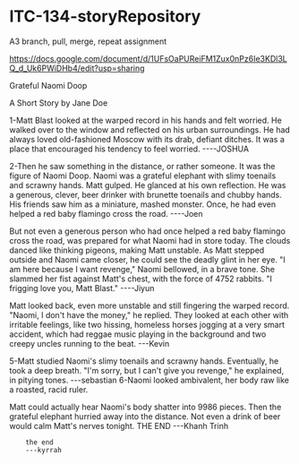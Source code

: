 # ITC-134-storyRepository
A3 branch, pull, merge, repeat assignment 

https://docs.google.com/document/d/1UFsOaPUReiFM1Zux0nPz6Ie3KDl3LQ_d_Uk6PWiDHb4/edit?usp=sharing


Grateful Naomi Doop
								
A Short Story
			 									by Jane Doe
								
1-Matt Blast looked at the warped record in his hands and felt worried.
He walked over to the window and reflected on his urban surroundings. He had always loved old-fashioned Moscow with its drab, defiant ditches. It was a place that encouraged his tendency to feel worried.
                      ----JOSHUA 


2-Then he saw something in the distance, or rather someone. It was the figure of Naomi Doop. Naomi was a grateful elephant with slimy toenails and scrawny hands.
Matt gulped. He glanced at his own reflection. He was a generous, clever, beer drinker with brunette toenails and chubby hands. His friends saw him as a miniature, mashed monster. Once, he had even helped a red baby flamingo cross the road.
			----Joen


But not even a generous person who had once helped a red baby flamingo cross the road, was prepared for what Naomi had in store today.
The clouds danced like thinking pigeons, making Matt unstable.
As Matt stepped outside and Naomi came closer, he could see the deadly glint in her eye.
"I am here because I want revenge," Naomi bellowed, in a brave tone. She slammed her fist against Matt's chest, with the force of 4752 rabbits. "I frigging love you, Matt Blast."
		----Jiyun

Matt looked back, even more unstable and still fingering the warped record. "Naomi, I don't have the money," he replied.
They looked at each other with irritable feelings, like two hissing, homeless horses jogging at a very smart accident, which had reggae music playing in the background and two creepy uncles running to the beat.
		---Kevin


5-Matt studied Naomi's slimy toenails and scrawny hands. Eventually, he took a deep breath. "I'm sorry, but I can't give you revenge," he explained, in pitying tones.
       ---sebastian
6-Naomi looked ambivalent, her body raw like a roasted, racid ruler.
	 	
Matt could actually hear Naomi's body shatter into 9986 pieces. Then the grateful elephant hurried away into the distance.
Not even a drink of beer would calm Matt's nerves tonight.
	THE END 
		---Khanh Trinh

		the end
		---kyrrah
